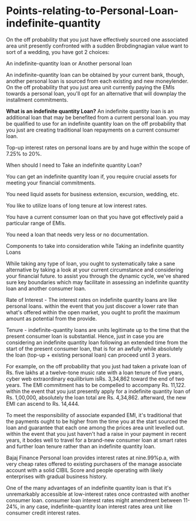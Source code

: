 # Points-relating-to-Personal-Loan-indefinite-quantity
 
On the off probability that you just have effectively sourced one associated area unit presently confronted with a sudden Brobdingnagian value want to sort of a wedding, you have got 2 choices:
 
An indefinite-quantity loan or Another personal loan
 
An indefinite-quantity loan can be obtained by your current bank, though, another personal loan is sourced from each existing and new moneylender. On the off probability that you just area unit currently paying the EMIs towards a personal loan, you'll opt for an alternative that will downplay the installment commitments.
 
<b>What is an indefinite quantity Loan?</b>
An indefinite quantity loan is an additional loan that may be benefited from a current personal loan. you may be qualified to use for an indefinite quantity loan on the off probability that you just are creating traditional loan repayments on a current consumer loan.
 
Top-up interest rates on personal loans are by and huge within the scope of 7.25% to 20%.
 
When should I need to Take an indefinite quantity Loan?
 
You can get an indefinite quantity loan if, you require crucial assets for meeting your financial commitments.
 
You need liquid assets for business extension, excursion, wedding, etc.
 
You like to utilize loans of long tenure at low interest rates.
 
You have a current consumer loan on that you have got effectively paid a particular range of EMIs.
 
You need a loan that needs very less or no documentation.
 
Components to take into consideration while Taking an indefinite quantity Loans
 
While taking any type of loan, you ought to systematically take a sane alternative by taking a look at your current circumstance and considering your financial future. to assist you through the dynamic cycle, we've shared sure key boundaries which may facilitate in assessing an indefinite quantity loan and another consumer loan.
 
Rate of Interest - The interest rates on indefinite quantity loans are like personal loans. within the event that you just discover a lower rate than what's offered within the open market, you ought to profit the maximum amount as potential from the provide.
 
Tenure - indefinite-quantity loans are units legitimate up to the time that the present consumer loan is substantial. Hence, just in case you are considering an indefinite quantity loan following an extended time from the start of the present consumer loan, that is for an awfully while absolutely the loan (top-up + existing personal loan) can proceed until 3 years.
 
For example, on the off probability that you just had taken a private loan of Rs. five lakhs at a twelve-tone music rate with a loan tenure of five years, cyber web extraordinary equilibrium isRs. 3,34,862 toward the end of two years. The EMI commitment has to be compelled to accompany Rs. 11,122. within the event that you just presently apply for a indefinite quantity loan of Rs. 1,00,000, absolutely the loan total are Rs. 4,34,862. afterward, the new EMI can ascend to Rs. 14,444.
 
To meet the responsibility of associate expanded EMI, it's traditional that the payments ought to be higher from the time you at the start sourced the loan and guarantee that each one among the prices area unit levelled out. within the event that you just haven't had a raise in your payment in recent years, it bodes well to travel for a brand-new consumer loan at smart rates and further loan tenure rather than an indefinite quantity loan.
 
Bajaj Finance Personal loan provides interest rates at nine.99%p.a, with very cheap rates offered to existing purchasers of the manage associate account with a solid CIBIL Score and people operating with likely enterprises with gradual business history.
 
One of the many advantages of an indefinite quantity loan is that it's unremarkably accessible at low-interest rates once contrasted with another consumer loan. consumer loan interest rates might amendment between 11-24%, in any case, indefinite-quantity loan interest rates area unit like consumer credit interest rates.
